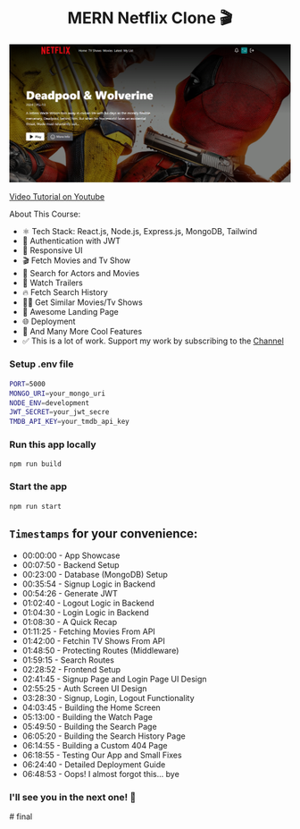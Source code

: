 <h1 align="center">MERN Netflix Clone 🎬</h1>

![Demo App](/frontend/public/screenshot-for-readme.png)

[Video Tutorial on Youtube](https://youtu.be/0Kzd4k1YuCA)

About This Course:

-   ⚛️ Tech Stack: React.js, Node.js, Express.js, MongoDB, Tailwind
-   🔐 Authentication with JWT
-   📱 Responsive UI
-   🎬 Fetch Movies and Tv Show
-   🔎 Search for Actors and Movies
-   🎥 Watch Trailers
-   🔥 Fetch Search History
-   🐱‍👤 Get Similar Movies/Tv Shows
-   💙 Awesome Landing Page
-   🌐 Deployment
-   🚀 And Many More Cool Features
-   ✅ This is a lot of work. Support my work by subscribing to the [Channel](https://www.youtube.com/@asaprogrammer_)

### Setup .env file

```bash
PORT=5000
MONGO_URI=your_mongo_uri
NODE_ENV=development
JWT_SECRET=your_jwt_secre
TMDB_API_KEY=your_tmdb_api_key
```

### Run this app locally

```shell
npm run build
```

### Start the app

```shell
npm run start
```

## `Timestamps` for your convenience:

-   00:00:00 - App Showcase
-   00:07:50 - Backend Setup
-   00:23:00 - Database (MongoDB) Setup
-   00:35:54 - Signup Logic in Backend
-   00:54:26 - Generate JWT
-   01:02:40 - Logout Logic in Backend
-   01:04:30 - Login Logic in Backend
-   01:08:30 - A Quick Recap
-   01:11:25 - Fetching Movies From API
-   01:42:00 - Fetchin TV Shows From API
-   01:48:50 - Protecting Routes (Middleware)
-   01:59:15 - Search Routes
-   02:28:52 - Frontend Setup
-   02:41:45 - Signup Page and Login Page UI Design
-   02:55:25 - Auth Screen UI Design
-   03:28:30 - Signup, Login, Logout Functionality
-   04:03:45 - Building the Home Screen
-   05:13:00 - Building the Watch Page
-   05:49:50 - Building the Search Page
-   06:05:20 - Building the Search History Page
-   06:14:55 - Building a Custom 404 Page
-   06:18:55 - Testing Our App and Small Fixes
-   06:24:40 - Detailed Deployment Guide
-   06:48:53 - Oops! I almost forgot this... bye

### I'll see you in the next one! 🚀
#   f i n a l 
 
 
